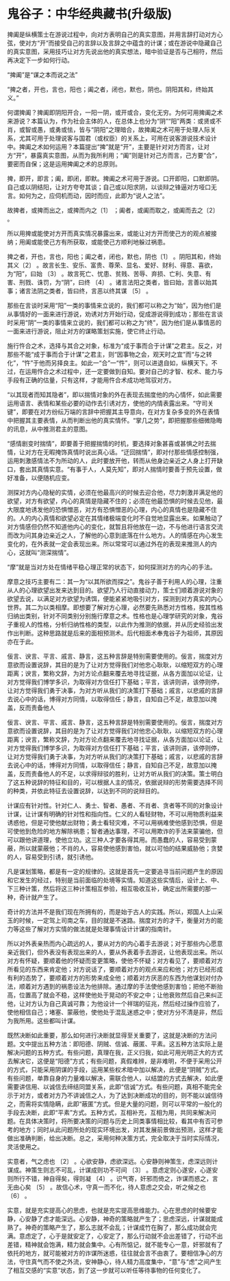 # 鬼谷子：中华经典藏书(升级版)

捭阖是纵横策士在游说过程中，向对方表明自己的真实意图，并用言辞打动对方心弦，使对方“开”而接受自己的言辞以及言辞之中蕴含的计谋；或在游说中隐藏自己的真实意图，采用技巧让对方先说出他的真实想法，暗中验证是否与己相符，然后再决定下一步如何行动。

“捭阖”是“谋之本而说之法”

“捭之者，开也，言也，阳也；阖之者，闭也，默也，阴也。阴阳其和，终始其义。”

何谓捭阖？捭阖即阴阳开合，一阳一阴，或开或合，变化无穷。为何可用捭阖之术来游说？本篇认为，作为社会主体的人，在总体上也分为“阴”“阳”两类：或贤或不肖，或智或愚，或勇或怯，皆与“阴阳”之理暗合，故捭阖之术可用于处理人际关系，尤其可用于处理说客与国君（或权臣）的关系上，可用在说客游说技术设计中。捭阖之术如何运用？本篇提出“捭”就是“开”，主要是针对对方而言，让对方“开”，暴露真实意图，从而为我所利用；“阖”则是针对己方而言，己方要“合”，要密而自保；这是运用捭阖之术的总原则。

捭，即开，即言；阖，即闭，即默。捭阖之术可用于游说。口开即阳，口默即阴。自己或以阴结阳，让对方夸夸其谈；自己或以阳求阴，以谈辩之锋逼对方哑口无言。如何为之，应伺机而动，因时而应，此即为“说人之法”。

故捭者，或捭而出之，或捭而内之〔1〕 ；阖者，或阖而取之，或阖而去之〔2〕 。

所以用捭或能使对方开而真实情况暴露出来，或能让对方开而使己方的观点被接纳；用阖或能使己方有所获取，或能使己方顺利地躲过祸患。

捭之者，开也，言也，阳也；阖之者，闭也，默也，阴也〔1〕 。阴阳其和，终始其义〔2〕 。故言长生、安乐、富贵、尊荣、显名、爱好、财利、得意、喜欲，为“阳”，曰始 〔3〕 。故言死亡、忧患、贫贱、苦辱、弃损、亡利、失意、有害、刑戮、诛罚，为“阴”，曰终 〔4〕 。诸言法阳之类者，皆曰始，言善以始其事；诸言法阴之类者，皆曰终，言恶以终其谋 〔5〕 。

那些在言谈时采用“阳”一类的事情来立说的，我们都可以称之为“始”，因为他们是从事情好的一面来进行游说，劝诱对方开始行动，促成游说得到成功；那些在言谈时采用“阴”一类的事情来立说的，我们都可以称之为“终”，因为他们是从事情恶的一面来进行游说，阻止对方的谋略策划实施，使它终止行动。

施行忤合之术，选择与其合之对象，标准为“成于事而合于计谋”之君主。反之，对那些不能“成于事而合于计谋”之君主，则“因事物之会，观天时之宜”而“与之转化”，“忤”于他而另择良主。如此一“合”一“忤”，则可以进退自如，纵横天下。不过，在运用忤合之术过程中，还一定要做到自知。要对自己的才智、权术、能力与手段有正确的估量，只有这样，才能用忤合术成功地驾驭对方。

“以其现者而知其隐者”，即以揣情对象的外在表现去揣度他的内心情怀，如此需要运用语言、表情和某些必要的动作去引诱对方，使他的内情表露出来。“守司关键”，即要在对方纷纭万端的言辞中把握其主导意向，在对方复杂多变的外在表情中把握其主要表情，从而判断出他的真实情怀。“掌几之势”，即把握那些细微隐晦的讯息，从中推测君主的意图。

“感情剧变时揣情”，即要善于把握揣情的时机，要选择对象甚喜或甚惧之时去揣情，让对方在无暇掩饰真情时说出真心话。“迂回揣情”，即对付那些情感控制强，运用刺激感情法不为所动的人，此时要放开他，转而从他身边亲近之人身上打开缺口，套出其真情实意。“有事于人，人莫先知”，即对人揣情时要善于预先设置，做好准备，以便随机应变。

测探对方内心隐秘的实情，必须在他最高兴的时候去迎合他，尽力刺激并满足他的欲望，对方有欲望，内心的真情是隐藏不住的；必须在他最恐惧的时候去见他，最大限度地诱发他的恐惧憎恶，对方有恐惧憎恶的心理，内心的真情也是隐藏不住的。人的内心真情和欲望必定在其情绪极端变化时不自觉地显露出来。如果触动了对方情感但仍然不知道他内心的变化，就暂且将他放在一边，不与他进行语言交流而改为问其身边亲近之人，了解他的心意到底落在什么地方。人的情感在内心发生变化的，在外表就一定会表现出来。所以常常可以通过外在的表现来推测人的内心，这就叫“测深揣情”。

“摩”就是当对方处在情绪平稳心理正常的状态下，如何探测对方的内心的手法。

摩意之技巧主要有二：其一为“以其所欲而探之”。鬼谷子善于利用人的心理，注重从人的心理欲望出发来达到目的。欲望乃人行动直接动力，策士们顺着游说对象的欲望去说，以满足对方欲望为诱饵，便能紧紧地吸引对方，探测到对方真实的内心世界。其二为以类相摩。即想要了解对方心理，必然要先熟悉对方性格，按其性格归纳出类别，针对不同类别分别施行摩意之术。性格也是心理学研究的对象，鬼谷子重视人的性格，分析归纳性格的类型，以此作为推测的依据，并从历史经验出发作出判断。这种思路就是后来的面相预测术。后代相面术奉鬼谷子为祖师，其原因亦在于此。

佞言、谀言、平言、戚言、静言，这五种言辞是特别需要使用的。佞言，揣度对方意欲而设置说辞，其目的是为了让对方觉得我们对他忠心耿耿，以缩短双方的心理距离；谀言，繁称文辞，为对方论点翻来覆去地寻找证据，从各方面加以论证，让对方觉得我们博学多识，为取得对方信任打下基础；平言，该讲则讲，该停则停，让对方觉得我们勇于决事，为对方听从我们的决策打下基础；戚言，以悲戚的言辞去说心中的话，博得对方同情，以取得信任；静言，自知自己不足，故意加以掩盖，反而责备他人

佞言、谀言、平言、戚言、静言，这五种言辞是特别需要使用的。佞言，揣度对方意欲而设置说辞，其目的是为了让对方觉得我们对他忠心耿耿，以缩短双方的心理距离；谀言，繁称文辞，为对方论点翻来覆去地寻找证据，从各方面加以论证，让对方觉得我们博学多识，为取得对方信任打下基础；平言，该讲则讲，该停则停，让对方觉得我们勇于决事，为对方听从我们的决策打下基础；戚言，以悲戚的言辞去说心中的话，博得对方同情，以取得信任；静言，自知自己不足，故意加以掩盖，反而责备他人的不足，以求得辩驳的胜利，让对方听从我们的决策。策士明白了这五种说辞的特征和目的，可以根据人主的情况，依据说辩的形势需要选择不同的种类，并依此特征去设置说辞，以达到不同的说辩目的。

计谋应有针对性。针对仁人、勇士、智者、愚者、不肖者、贪者等不同的对象设计计谋，让计谋有明确的针对性和指向性。仁义的人看轻财物，不可以用物质利益来诱惑他，但是可使他献出财物；勇士看轻灾难，不可以用祸难使他感到恐惧，但是可使他到危险的地方解除祸患；智者通达事理，不可以用欺诈的手法来蒙骗他，但可以跟他讲道理，使他立功。这三种人才要各得其用。而愚蠢的人，容易受到蒙蔽，所以就蒙蔽他；不肖的人，容易使他感到害怕，就以可怕的结果威胁他；贪婪的人，容易受到引诱，就引诱他。

凡是谋划策略，都是有一定的规律的。这就是首先一定要追寻当前问题产生的原因和它发生的经过，特别是当前面临的处境等实情。知道这些实情后，设计上、中、下三种计策，然后将这三种计策相互参验，相互吸收互补，确定出所需要的那一种，奇计就产生了。

奇计的方法并不是我们现在所拥有的，而是始于古人的实践。所以，郑国人上山采玉的时候，一定驾上司南之车，目的就是不迷路。揣度对方的才干，衡量对方的能力等这些了解对方实情的做法就是处理事情设计计谋的指南针。

所以对外表亲热而内心疏远的人，要从对方的内心着手去游说；对于那些内心愿意亲近我们，但外表没有表现出来的人，要从外表着手去游说，让他表现出来。所以对方有怀疑，要顺着他的怀疑而变更策略，使他不怀疑；对方看见了，要顺着对方所看见的东西来肯定他；对方说话了，要顺着对方的观点来应和他；对方已经形成有利的态势了，要顺着对方的形势来成全他；顺着对方厌恶的东西为他谋划对付办法，顺着对方遇到的祸患设法为他排除。通过摩的手法使他感到害怕；把他不断抬高，位置高了就会不稳，这样使他处于晃动的不安之中；让他衰败然后自己来纠正他，让对方认为自己真诚可靠；为他设计一个祥瑞的征兆，然后经过操作应验了，使他相信自己；堵塞、蒙蔽他，使他处于混乱迷惑之中；使对方分不清是非，然后为我所用。这些都叫计谋。

既然决断如此重要，那么如何进行决断就显得至关重要了，这就是决断的方法问题。文中提出五种方法：即阳德、阴贼、信诚、蔽匿、平素。这五种方法实际上是解决问题的五种方式。有些问题，真理在我，正义归我，如此可用光明正大的方式去解决它，这便是“阳德”方式；有些问题，真假难辨，是非难明，不便于采用公开的方式，只能采用阴谋的手段，运用某些权术暗中加以解决，此便是“阴贼”方式。有些问题，单靠自身的力量难以解决，需联合他人，以结盟的方式去解决，如此便需要讲信用、以诚信去缔结同盟关系，此即“信诚”方式。有些问题，真相不能完全示于对方，或者对方乃不讲诚信之人，为了达到决断成功的目的，则不能以诚信待之，而需将实情隐瞒，此即“蔽匿”方式。但是大量的问题，则可以平常的一般化的手段去决断，此即“平素”方式。五种方式，互相补充，互相为用，共同来解决问题。在具体决策时，将所要决策的问题与历史上同类事情相比较，看其中有否可参考的地方；同时从此问题所处的现实环境出发，对其发展前景做出预测，这样才能做出准确判断，给出决断。总之，采用何种决策方式，完全取决于当时实际情况，灵活使用之。

实意者，气之虑也 〔2〕 。心欲安静，虑欲深远。心安静则神策生，虑深远则计谋成。神策生则志不可乱，计谋成则功不可间 〔3〕 。意虑定则心遂安，心遂安则所行不错，神自得矣，得则凝 〔4〕 。识气寄，奸邪而倚之，诈谋而惑之，言无由心矣 〔5〕 。故信心术，守真一而不化，待人意虑之交会，听之候之也 〔6〕 。

实意，就是充实提高心的思虑，也就是充实提高思维能力。心在思虑的时候要安静，心安静了虑才能深远。心安静，神奇的策略就产生了；思虑深远，计谋就能成熟了。神奇的策略产生了，那么志就不会乱；计谋成竹在胸了，那么成功就会完满。意虑定了，心于是就安定了，心安定了，那么行动就不会出差错了，行动不出差错，精神就会饱满，精力就会集中。心有所惦记，就不能专心一意，奸邪就有了依托的地方，就可能被对方的诈谋所迷惑，往往就会言不由衷了。要相信净心的方法，守住真气而不使之外流，安神静心，待人精力高度集中，“意”与“虑”之间产生了相互交感的“实意”状态，到了这一步就可以听任等待事物的任何变化了。
